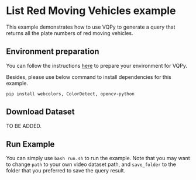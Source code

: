 # List Red Moving Vehicles example
This example demonstrates how to use VQPy to generate a query that returns all the plate numbers of red moving vehicles.

## Environment preparation
You can follow the instructions [here](../../README.md) to prepare your environment for VQPy.

Besides, please use below command to install dependencies for this example.
```
pip install webcolors, ColorDetect, opencv-python
```

## Download Dataset
TO BE ADDED.

## Run Example
You can simply use `bash run.sh` to run the example.
Note that you may want to change `path` to your own video dataset path, and `save_folder` to the folder that you preferred to save the query result.
